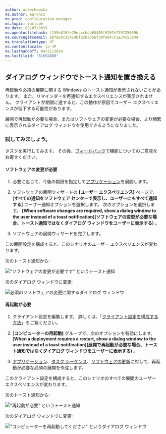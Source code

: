 ```yaml
---
author: aczechowski
ms.author: aaroncz
ms.prod: configuration-manager
ms.topic: include
ms.date: 02/07/2019
ms.openlocfilehash: f159e819fe29ecccbdb65405f0767e719725059b
ms.sourcegitcommit: bbf820c35414bf2cba356f30fe047c1a34c5384d
ms.translationtype: HT
ms.contentlocale: ja-JP
ms.lasthandoff: 04/21/2020
ms.locfileid: "81692880"
---
```

## <a name="replace-toast-notifications-with-dialog-window"></a><a name="bkmk_impact"></a> ダイアログ ウィンドウでトースト通知を置き換える
<!--3555947-->

再起動や必須の展開に関する Windows のトースト通知が表示されないことがあります。 また、リマインダーを再通知するエクスペリエンスが表示されません。 クライアントが期限に達すると、この動作が原因でユーザー エクスペリエンスが低下する可能性があります。

展開で再起動が必要な場合、またはソフトウェアの変更が必要な場合、より頻繁に表示されるダイアログ ウィンドウを使用できるようになりました。 


### <a name="try-it-out"></a>試してみましょう。

タスクを実行してみます。 その後、[フィードバック](../../../../understand/find-help.md#product-feedback)で機能についてのご意見をお寄せください。


#### <a name="software-changes-are-required"></a>ソフトウェアの変更が必要

1. 必要に応じて、今後の期限を指定して[アプリケーション](../../../../../apps/deploy-use/deploy-applications.md)を展開します。  

2. ソフトウェアの展開ウィザードの **[ユーザー エクスペリエンス]** ページで、 **[すべての通知をソフトウェア センターで表示し、ユーザーにもすべて通知する]** ユーザー通知オプションを選択します。 次のオプションを選択します。 **[When software changes are required, show a dialog window to the user instead of a toast notification]\(ソフトウェアの変更が必要な場合、トースト通知ではなくダイアログ ウィンドウをユーザーに表示する\)** 。  

3. ソフトウェアの展開ウィザードを完了します。

この展開設定を構成すると、このシナリオのユーザー エクスペリエンスが変わります。

次のトースト通知から:

!["ソフトウェアの変更が必要です" というトースト通知](../../media/3555947-required-toast.png)  

次のダイアログ ウィンドウに変更:

![必須のソフトウェアの変更に関するダイアログ ウィンドウ](../../media/3555947-required-dialog.png)


#### <a name="restart-required"></a>再起動が必要

1. クライアント設定を編集します。 詳しくは、「[クライアント設定を構成する方法](../../../../clients/deploy/configure-client-settings.md)」をご覧ください。  

2. **[コンピューターの再起動]** グループで、次のオプションを有効にします。 **[When a deployment requires a restart, show a dialog window to the user instead of a toast notification]\(展開で再起動が必要な場合、トースト通知ではなくダイアログ ウィンドウをユーザーに表示する\)** 。  

3. [アプリケーション](../../../../../apps/deploy-use/deploy-applications.md)、[タスク シーケンス](../../../../../osd/deploy-use/deploy-a-task-sequence.md)、[ソフトウェアの更新](../../../../../sum/deploy-use/deploy-software-updates.md)に対して、再起動が必要な必須の展開を作成します。  

このクライアント設定を構成すると、このシナリオのすべての展開のユーザー エクスペリエンスが変わります。

次のトースト通知から:

!["再起動が必要" というトースト通知](../../media/3555947-restart-toast.png)  

次のダイアログ ウィンドウに変更:

!["コンピューターを再起動してください" というダイアログ ウィンドウ](../../media/3555947-restart-dialog.png)

